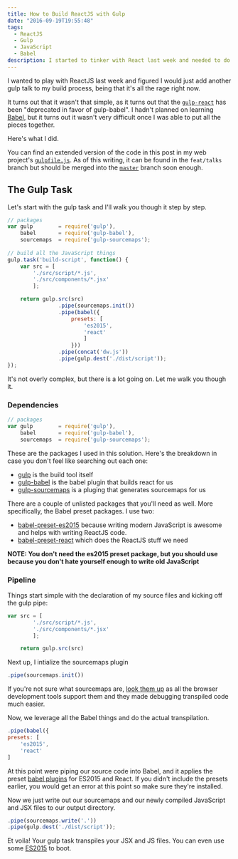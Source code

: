```yaml
---
title: How to Build ReactJS with Gulp
date: "2016-09-19T19:55:48"
tags:
  - ReactJS
  - Gulp
  - JavaScript
  - Babel
description: I started to tinker with React last week and needed to do some digging on how to transpile the React JSX files using Gulp. In this post, we walkthrough my newly updated Gulp task that transpiles JSX and JavaScript files.
---
```


I wanted to play with ReactJS last week and figured I would just add another gulp talk to my build process, being that it's all the rage right now.

It turns out that it wasn't that simple, as it turns out that the [`gulp-react`](https://www.npmjs.com/package/gulp-react) has been "deprecated in favor of gulp-babel". I hadn't planned on learning [Babel](http://babeljs.io/), but it turns out it wasn't very difficult once I was able to put all the pieces together.

Here's what I did.

You can find an extended version of the code in this post in my web project's [`gulpfile.js`](https://github.com/davidwesst/dw-www/blob/master/gulpfile.js). As of this writing, it can be found in the `feat/talks` branch but should be merged into the [`master`](https://github.com/davidwesst/dw-blog) branch  soon enough.

## The Gulp Task
Let's start with the gulp task and I'll walk you though it step by step.

```javascript
// packages 
var gulp        = require('gulp'),
	babel		= require('gulp-babel'),
	sourcemaps	= require('gulp-sourcemaps');
    
// build all the JavaScript things
gulp.task('build-script', function() {
	var src = [
		'./src/script/*.js',
		'./src/components/*.jsx'
		];

	return gulp.src(src)
				.pipe(sourcemaps.init())
				.pipe(babel({
					presets: [
						'es2015',
						'react'
						]
					}))
				.pipe(concat('dw.js'))
				.pipe(gulp.dest('./dist/script'));
});
```

It's not overly complex, but there is a lot going on. Let me walk you though it.

### Dependencies

```javascript
// packages
var gulp        = require('gulp'),
	babel		= require('gulp-babel'),
	sourcemaps	= require('gulp-sourcemaps');
```

These are the packages I used in this solution. Here's the breakdown in case you don't feel like searching out each one:

+ [gulp](https://www.npmjs.com/package/gulp) is the build tool itself
+ [gulp-babel](https://www.npmjs.com/package/gulp-babel) is the babel plugin that builds react for us
+ [gulp-sourcemaps](https://www.npmjs.com/package/gulp-sourcemaps) is a pluging that generates sourcemaps for us

There are a couple of unlisted packages that you'll need as well. More specifically, the Babel preset packages. I use two:

+ [babel-preset-es2015](https://www.npmjs.com/package/babel-preset-es2015) because writing modern JavaScript is awesome and helps with writing ReactJS code.
+ [babel-preset-react](https://www.npmjs.com/package/babel-preset-react) which does the ReactJS stuff we need

**NOTE: You don't need the es2015 preset package, but you should use because you don't hate yourself enough to write old JavaScript**

### Pipeline

Things start simple with the declaration of my source files and kicking off the gulp pipe:

```javascript
var src = [
		'./src/script/*.js',
		'./src/components/*.jsx'
		];

	return gulp.src(src)
```

Next up, I intialize the sourcemaps plugin

```javascript
.pipe(sourcemaps.init())
```

If you're not sure what sourcemaps are, [look them up](http://www.html5rocks.com/en/tutorials/developertools/sourcemaps/) as all the browser development tools support them and they made debugging transpiled code much easier.

Now, we leverage all the Babel things and do the actual transpilation.

```javascript
.pipe(babel({
presets: [
    'es2015',
	'react'
]
```

At this point were piping our source code into Babel, and it applies the preset [babel plugins](https://babeljs.io/docs/plugins/) for ES2015 and React. If you didn't include the presets earlier, you would get an error at this point so make sure they're installed.

Now we just write out our sourcemaps and our newly compiled JavaScript and JSX files to our output directory.

```javascript
.pipe(sourcemaps.write('.'))
.pipe(gulp.dest('./dist/script'));
```

Et voila! Your gulp task transpiles your JSX and JS files. You can even use some [ES2015](https://babeljs.io/docs/learn-es2015/) to boot.

